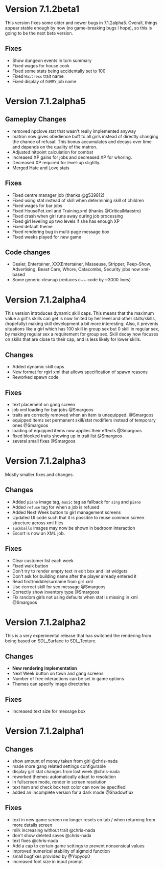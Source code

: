 # Version 7.1.2beta1
This version fixes some older and newer bugs in 7.1.2alpha5. Overall, things
appear stable enough by now (no game-breaking bugs I hope), so this is going to 
be the next beta version.

## Fixes
* Show dungeon events in turn summary
* Fixed wages for house cook
* Fixed some stats being accidentally set to 100
* Fixed `Waitress` trait name
* Fixed display of `DUMMY` job name

# Version 7.1.2alpha5

## Gameplay Changes
* removed npclove stat that wasn't really implemented anyway
* matron now gives obedience buff to all girls instead of directly changing the chance of refusal.
  This bonus accumulates and decays over time and depends on the quality of the matron.
* Adjusted hitpoint calculation for combat
* Increased XP gains for jobs and decreased XP for whoring.
* Decreased XP required for level-up slightly.
* Merged Hate and Love stats

## Fixes
* Fixed centre manager job (thanks @g539812)
* Fixed using stat instead of skill when determining skill of children
* Fixed wages for bar jobs
* Fixed HousePet.xml and Training.xml (thanks @CriticalMaestro)
* Fixed crash when girl runs away during job processing
* Fixed girl leveling up two levels if she has enough XP
* Fixed default theme
* Fixed rendering bug in multi-page message box
* Fixed weeks played for new game

## Code changes
* Dealer, Entertainer, XXXEntertainer, Masseuse, Stripper, Peep-Show, Advertising,
  Beast Care, Whore, Catacombs, Security jobs now xml-based
* Some generic cleanup (reduces c++ code by ~3000 lines)

# Version 7.1.2alpha4
This version introduces dynamic skill caps. This means that the maximum
value a girl's skills can get is now limited by her level and other
stats/skills, (hopefully) making skill development a bit more interesting.
Also, it prevents situations like a girl which has 100 skill in group sex
but 0 skill in regular sex, by making regular sex a requirement for group sex.
Skill decay now focuses on skills that are close to their cap, and is less likely
for lower skills.

## Changes
* Added dynamic skill caps
* New format for rgirl xml that allows specification of spawn reasons
* Reworked spawn code

## Fixes
* text placement on gang screen
* job xml loading for bar jobs @Smargoos
* traits are correctly removed when an item is unequipped. @Smargoos
* equipped items set permanent skill/stat modifiers instead of temporary ones @Smargoos
* loading of equipped items now applies their effects @Smargoos
* fixed blocked traits showing up in trait list @Smargoos
* several small fixes @Smargoos


# Version 7.1.2alpha3
Mostly smaller fixes and changes.

## Changes
* Added `piano` image tag, `music` tag as fallback for `sing` and `piano`
* Added `refuse` tag for when a job is refused
* Added Next Week button to girl management screens
* Updated UI code such that it is possible to reuse common screen structure across xml files
* `suckballs` images may now be shown in bedroom interaction
* Escort is now an XML job.

## Fixes
* Clear customer list each week
* Fixed walk button
* Don't try to render empty text in edit box and list widgets
* Don't ask for building name after the player already entered it
* Read first/middle/surname from girl xml
* Use correct skill for sex message @Smargoos
* Correctly show inventory type @Smargoos
* Fix random girls not using defaults when stat is missing in xml @Smargoos

# Version 7.1.2alpha2
This is a very experimental release that has switched the
rendering from being based on SDL_Surface to SDL_Texture.

## Changes
* **New rendering implementation**
* Next Week button on town and gang screens
* Number of free interactions can be set in game options
* Themes can specify image directories

## Fixes
* Increased text size for message box

# Version 7.1.2alpha1

## Changes
* show amount of money taken from girl @chris-nada
* made more gang related settings configurable
* display girl stat changes from last week @chris-nada
* reworked themes: automatically adapt to resolution
* in fullscreen mode, render in screen resolution
* text item and check box text color can now be specified
* added an incomplete version for a dark mode @Shadowflux

## Fixes
* text in new game screen no longer resets on tab / when returning from more details screen
* milk increasing without trait @chris-nada
* don't show deleted saves @chris-nada
* text fixes @chris-nada
* Add a cap to certain game settings to prevent nonsensical values
* Improved numerical stability of sigmoid function
* small bugfixes provided by @Yopyop0
* Increased font size in input prompt